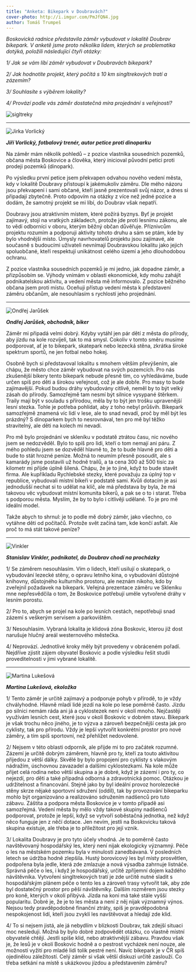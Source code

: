 ```yaml
---
title: "Anketa: Bikepark v Doubravách?"
cover-photo: http://i.imgur.com/PmJfQN4.jpg
author: Tomáš Trumpeš
---
```


*Boskovická radnice představila záměr vybudovat v lokalitě Doubrav bikepark. V anketě jsme proto několika lidem, kterých se problematika dotýká, položili následující čtyři otázky:*

*1/ Jak se vám líbí záměr vybudovat v Doubravách bikepark?* 

*2/ Jak hodnotíte projekt, který počítá s 10 km singltrekových tratí a zázemím?*

*3/ Souhlasíte s výběrem lokality?* 

*4/ Provází podle vás záměr dostatečná míra projednání s veřejností?*

<img src="http://i.imgur.com/PmJfQN4.jpg" alt="sigltreky" class="img-responsive">

---

<img src="http://i.imgur.com/AB9sP6K.jpg" class="profile-picture" alt="Jirka Vorlický">

***Jiří Vorlický, fotbalový trenér, autor petice proti dinoparku***

Na záměr mám několik pohledů – z pozice vlastníka sousedních pozemků, občana města Boskovice a člověka, který inicioval původní petici proti prodeji pozemků (dinopark).

Po výsledku první petice jsem překvapen odvahou nového vedení města, kdy v lokalitě Doubravy přistoupí k jakémukoliv záměru. Dle mého názoru jsou překvapeni i sami občané, kteří jasně prezentovali svůj názor, a dnes si připadají zbytečně. Proto odpovím na otázky z více než jedné pozice a dodám, že samotný projekt se mi líbí, do Doubrav však nepatří.

Doubravy jsou atraktivním místem, které požírá byznys. Byť je projekt zajímavý, stojí na vratkých základech, protože jde proti lesnímu zákonu, ale to vědí odborníci v oboru, kterým běžný občan důvěřuje. Příznivcům projektu rozumím a podporuji aktivity tohoto druhu a sám se ptám, kde by bylo vhodnější místo. Úmysly navrhovatelů projektu jsou zajímavé, ale současně s budoucími uživateli nevnímají Doubravskou lokalitu jako jejich spoluobčané, kteří respektují unikátnost celého území a jeho dlouhodobou ochranu.

Z pozice vlastníka sousedních pozemků je mi jedno, jak dopadne záměr, a přizpůsobím se. Výhody vnímám v oblasti ekonomické, kdy mohu zahájit podnikatelskou aktivitu, a vedení města mě informovalo. Z pozice běžného občana jsem proti místu. Oceňuji přístup vedení města k představení záměru občanům, ale nesouhlasím s rychlostí jeho projednání.

---

<img src="http://i.imgur.com/kv2UhZY.jpg" class="profile-picture" alt="Ondřej Jarůšek">

***Ondřej Jarůšek, obchodník, biker***

Záměr mi připadá velmi dobrý. Kdyby vytáhl jen pár dětí z města do přírody, aby jízdu na kole rozvíjeli, tak to má smysl. Cokoliv v tomto směru musíme podporovat, ať je to bikepark, skatepark nebo lezecká stěna, zkrátka široké spektrum sportů, ne jen fotbal nebo hokej.

Osobně bych si představoval lokalitu s mnohem větším převýšením, ale chápu, že město chce záměr vybudovat na svých pozemcích. Pro nás zkušenější bikery tento bikepark nebude přesně tím, co vyhledáváme, bude určen spíš pro děti a širokou veřejnost, což je ale dobře. Pro masy to bude zajímavější. Pokud budou dráhy vybudovány citlivě, neměl by to být velký zásah do přírody. Samozřejmě tam nesmí být silnice vysypané štěrkem. Traily mají být v souladu s přírodou, měla by to být jen trošku upravenější lesní stezka. Tohle je potřeba pohlídat, aby z toho nebyl průšvih. Bikepark samozřejmě znamená víc lidí v lese, ale to snad nevadí, proč by měl být les prázdný? S dinoparkem bych to nesrovnával, ten pro mě byl těžko stravitelný, ale děti na kolech mi nevadí.

Pro mě bylo projednání ve skleníku v podstatě ztrátou času, nic nového jsem se nedozvěděl. Bylo to spíš pro lidi, kteří o tom nemají ani páru. Z mého pohledu jsem se dozvěděl hlavně to, že to bude hlavně pro děti a bude to stát hrozné peníze. Možná to neumím přesně posoudit, ale s kamarády jsme postavili už hodně trailů, a ta cena 300 až 500 tisíc za kilometr mi přijde úplně šílená. Chápu, že je to jiné, když to bude stavět firma. Ale kupříkladu Rychlebské stezky, které považuju za úplný top v republice, vybudovali místní bikeři v podstatě sami. Kvůli dotacím je asi jednodušší nechat si to udělat na klíč, ale má představa by byla, že má takovou věc vybudovat místní komunita bikerů, a pak se o to i starat. Třeba s podporou města. Myslím, že by to bylo i citlivěji udělané. To je pro mě ideální model.

Takže abych to shrnul: je to podle mě dobrý záměr, jako všechno, co vytáhne děti od počítačů. Protože svět začíná tam, kde končí asfalt. Ale proč to má stát takové peníze?

---

<img src="http://i.imgur.com/j8RKNjy.jpg" class="profile-picture" alt="Vinkler">

***Stanislav Vinkler, podnikatel, do Doubrav chodí na procházky***

1/ Se záměrem nesouhlasím. Vím o lidech, kteří usilují o skatepark, o vybudování lezecké stěny, o opravu letního kina, o vybudování důstojné knihovny, důstojného kulturního prostoru, ale neznám nikoho, kdo by zveřejnil požadavek na bikepark. Veřejná prezentace záměru ve Skleníku mne nepřesvědčila o tom, že Boskovice potřebují uměle vytvořené dráhy v lesním porostu.

2/ Pro to, abych se projel na kole po lesních cestách, nepotřebuji snad zázemí s veškerým servisem a parkovištěm.

3/ Nesouhlasím. Vybraná lokalita je klidová zóna Boskovic, kterou již dost narušuje hlučný areál westernového městečka.

4/ Neprovází. Jednotlivé kroky měly být provedeny v obráceném pořadí. Nejdříve zjistit zájem obyvatel Boskovic a podle výsledku řešit studii proveditelnosti v jimi vybrané lokalitě.

---

<img src="http://i.imgur.com/KqiyNzO.jpg" class="profile-picture" alt="Martina Lukešová">

***Martina Lukešová, ekoložka***

1/ Tento záměr je určitě zajímavý a podporuje pohyb v přírodě, to je vždy chvályhodné. Hlavně mladí lidé jezdí na kole po lese poměrně často. Jízdu po silnici nemám ráda ani já a cyklostezek není v okolí mnoho. Nejčastěji využívám lesních cest, které jsou v okolí Boskovic v dobrém stavu. Bikepark je však trochu něco jiného, je to výzva a zároveň bezpečnější cesta jak pro cyklisty, tak pro přírodu. Vždy je lepší vytvořit konkrétní prostor pro nové záměry, a tím spíš sportovní, než přehlížet nedovolené.

2/ Nejsem v této oblasti odporník, ale přijde mi to pro začátek rozumné. Zázemí je určitě dobrým záměrem, hlavně pro ty, kteří za touto aktivitou přijedou z větší dálky. Skvělé by bylo propojení pro cyklisty s vlakovým nádražím, úschovnou zavazadel a dalšími cyklostezkami. Na kole může přijet celá rodina nebo větší skupina a je dobré, když je zázemí i pro ty, co nejezdí, pro děti a také případná odborná a zdravotnická pomoc. Otázkou je udržitelnost a financování. Stejně jako by byl ideální provoz horolezecké stěny skrze nějaké sportovní sdružení (oddíl), tak by provozování bikeparku mohlo být organizováno a realizováno sdružením nadšenců pro tuto zábavu. Záštita a podpora města Boskovice je v tomto případě asi samozřejmá. Vedení města by mělo vždy takové skupiny nadšenců podporovat, protože je lepší, když se vytvoří soběstačná jednotka, než když něco funguje jen z něčí dotace. Jen nevím, jestli na Boskovicku taková skupina existuje, ale třeba je to příležitost pro její vznik.

3/ Lokalita Doubravy je pro tyto účely vhodná. Je to poměrně často navštěvovaný hospodářský les, který není nijak ekologicky významný. Péče o les na městském pozemku byla v minulosti zanedbávaná. V posledních letech se údržba hodně zlepšila. Hustý borovicový les byl místy prosvětlen, podpořena byla jedle, která zde zmlazuje a nová výsadba zahrnuje listnáče. Správná péče o les, i když je hospodářský, určitě zpříjemní dojem každého návštěvníka. Vytvoření singltrekových tratí je zde určitě nutné sladit s hospodářským plánem péče o tento les a zároveň trasy vytvořit tak, aby zde byl dostatečný prostor pro pěší návštěvníky. Dalším rozměrem jsou stezky pro koně, kterých v okolí přibývá. Jízda na koni má také stále vyšší popularitu. Dobré je, že je to les města a není z něj nijak významný výnos. Nejsou tedy pravděpodobné finanční ztráty, spíš je pravděpodobná nespokojenost lidí, kteří jsou zvyklí les navštěvovat a hledají zde klid.

4/ To si nejsem jistá, ale já nebydlím v blízkosti Doubrav, tak zdejší situaci moc nesleduji. Možná by bylo dobré zodpovědět otázku, co vlastně místní obyvatelé chtějí. Jestli spíše klid, nebo atraktivnější zábavu. Pravdou však je, že lesů je v okolí Boskovic hodně a o pestrost vycházek není nouze, ale možností vyžití pro mladé lidi tolik pestré není. Navíc bikepark je v ČR spíš ojedinělou záležitostí. Celý záměr si však větší diskuzi určitě zaslouží. Co třeba setkání na místě s ukázkovou jízdou a představením záměru?
